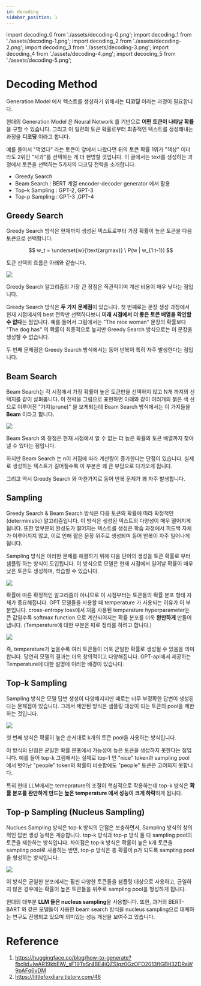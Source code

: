 ```yaml
---
id: decoding
sidebar_position: 1
---
```

import decoding_0 from './assets/decoding-0.png';
import decoding_1 from './assets/decoding-1.png';
import decoding_2 from './assets/decoding-2.png';
import decoding_3 from './assets/decoding-3.png';
import decoding_4 from './assets/decoding-4.png';
import decoding_5 from './assets/decoding-5.png';

# Decoding Method

Generation Model 에서 텍스트를 생성하기 위해서는 **디코딩** 이라는 과정이 필요합니다.

현대의 Generation Model 은 Neural Network 를 기반으로 **어떤 토큰이 나타날 확률**을 구할 수 있습니다. 그리고 이 일련의 토큰 확률로부터 최종적인 텍스트를 생성해내는 과정을 **디코딩** 이라고 합니다.

예를 들어서 "먹었다" 라는 토큰이 앞에서 나왔다면 뒤의 토큰 확률 1위가 "책상" 이더라도 2위인 "사과"를 선택하는 게 더  현명할 것입니다. 이 글에서는 text를 생성하는 과정에서 토큰을 선택하는 5가지의 디코딩 전략을 소개합니다.

- Greedy Search
- Beam Search : BERT 계열 encoder-decoder generator 에서 활용
- Top-k Sampling : GPT-2, GPT-3
- Top-p Sampling : GPT-3 ,GPT-4

## Greedy Search

Greedy Search 방식은 현재까지 생성된 텍스트로부터 가장 확률이 높은 토큰을 다음 토큰으로 선택합니다.

$$
w_t = \underset{w}{\text{argmax}} \ P(w | w_{1:t-1})
$$

토큰 선택의 흐름은 아래와 같습니다.

<div style={{textAlign: 'Center'}}>
    <img src={decoding_0} style={{border: 'solid', width: 600}} />
</div>


Greedy Search 알고리즘의 가장 큰 장점은 직관적이며 계산 비용이 매우 낮다는 점입니다.

Greedy Search 방식은 **두 가지 문제점**이 있습니다. 첫 번째로는 문장 생성 과정에서 현재 시점에서의 best 전략만 선택하다보니 **미래 시점에서 더 좋은 토큰 배열을 확인할 수 없다**는 점입니다. 예를 들어서 그림에서는 "The nice woman" 문장의 확률보다 "The dog has" 의 확률이 최종적으로 높지만 Greedy Search 방식으로는 이 문장을 생성할 수 없습니다.

두 번째 문제점은 Greedy Search 방식에서는 동어 반복이 특히 자주 발생한다는 점입니다.

## Beam Search

Beam Search는 각 시점에서 가장 확률이 높은 토큰만을 선택하지 않고 N개 까지의 선택지를 같이 살펴봅니다. 이 전략을 그림으로 표현하면 아래와 같이 여러개의 붉은 색 선으로 이루어진 "가지(prune)" 을 보게되는데 Beam Search 방식에서는 이 가지들을 **Beam** 이라고 합니다.

<div style={{textAlign: 'Center'}}>
    <img src={decoding_1} style={{border: 'solid', width: 600}} />
</div>

Beam Search 의 장점은 현재 시점에서 알 수 없는 더 높은 확률의 토큰 배열까지 찾아낼 수 있다는 점입니다. 

하지만 Beam Search 는 n이 커짐에 따라 계산량이 증가한다는 단점이 있습니다. 실제로 생성하는 텍스트가 길어질수록 이 부분은 꽤 큰 부담으로 다가오게 됩니다.

그리고 역시 Greedy Search 와 마찬가지로 동어 반복 문제가 꽤 자주 발생합니다.

## Sampling

Greedy Search & Beam Search 방식은 다음 토큰의 확률에 따라 확정적인(deterministic) 알고리즘입니다. 이 방식은 생성된 텍스트의 다양성이 매우 떨어지게 됩니다. 또한 앞부분의 완성도가 떨어지는 텍스트를 생성은 학습 과정에서 피드백 자체가 이루어지지 않고, 이로 인해 짧은 문장 위주로 생성되며 동어 반복이 자주 일어나게 됩니다.

Sampling 방식은 이러한 문제를 해결하기 위해 다음 단어의 생성을 토큰 확률로 부터 샘플링 하는 방식이 도입됩니다. 이 방식으로 모델은 현재 시점에서 일어날 확률이 매우 낮은 토큰도 생성하며, 학습할 수 있습니다. 

<div style={{textAlign: 'Center'}}>
    <img src={decoding_2} style={{border: 'solid', width: 600}} />
</div>

확률에 따른 확정적인 알고리즘이 아니므로 이 시점부터는 토큰들의 확률 분포 형태 자체가 중요해집니다. GPT 모델들을 사용할 때 temperature 가 사용되는 이유가 이 부분입니다. cross-entropy loss에서 처음 사용된 temperature hyperparameter는 큰 값일수록 softmax function 으로 계산되어지는 확률 분포를 더욱 **완만하게** 만들어냅니다. (Temperature에 대한 부분은 따로 정리를 하려고 합니다.)

<div style={{textAlign: 'Center'}}>
    <img src={decoding_3} style={{border: 'solid', width: 600}} />
</div>

즉, temperature가 높을수록 여러 토큰들이 더욱 균일한 확률로 생성될 수 있음을 의미합니다. 당연히 모델의 결과는 더욱 창의적이고 다양해집니다. GPT-api에서 제공하는 Temperature에 대한 설명에 이러한 배경이 있습니다.

## Top-k Sampling

Sampling 방식은 모델 답변 생성이 다양해지지만 때로는 너무 부정확한 답변이 생성된다는 문제점이 있습니다. 그래서 제안된 방식은 샘플링 대상이 되는 토큰의 pool을 제한하는 것입니다. 


<div style={{textAlign: 'Center'}}>
    <img src={decoding_5} style={{border: 'solid', width: 600}} />
</div>


첫 번째 방식은 확률이 높은 순서대로 k개의 토큰 pool을 사용하는 방식입니다.

이 방식의 단점은 균일한 확률 분포에서 가능성이 높은 토큰을 생성하지 못한다는 점입니다. 예를 들어 top-k 그림에서는 실제로 top-1 인 "nice" token과 sampling pool 에서 벗어난 "people" token의 확률이 비슷함에도 "people" 토큰은 고려되지 못합니다.

특히 현대 LLM에서는 temeprature의 조절이 핵심적으로 작용하는데 top-k 방식은 **확률 분포를 완만하게 만드는 높은 temperature 에서 성능이 크게 하락**하게 됩니다.

## Top-p Sampling (Nucleus Sampling)

Nuclues Sampling 방식은 top-k 방식의 단점은 보충하면서, Sampling 방식의 창의적인 답변 생성 능력은 계승합니다. top-k 방식과 top-p 방식 둘 다 sampling pool의 토큰을 제한하는 방식입니다. 차이점은 top-k 방식은 확률이 높은 k개 토큰을 sampling pool로 사용하는 반면, top-p 방식은 총 확률이 p가 되도록 sampling pool을 형성하는 방식입니다. 

<div style={{textAlign: 'Center'}}>
    <img src={decoding_4} style={{border: 'solid', width: 700}} />
</div>


이 방식은 균일한 분포에서는 훨씬 다양한 토큰들을 샘플링 대상으로 사용하고, 균일하지 않은 경우에는 확률이 높은 토큰들을 위주로 sampling pool을 형성하게 됩니다. 

현대의 대부분 **LLM 들은 nucleus sampling**을 사용합니다. 또한, 과거의 BERT-BART 와 같은 모델들이 사용한 beam search 방식을 nucleus sampling으로 대체하는 연구도 진행되고 있으며 의미있는 성능 개선을 보여주고 있습니다. 

# Reference

1. https://huggingface.co/blog/how-to-generate?fbclid=IwAR19kbEiW_sF19TeSr4BE4jQZSIqz0GzOFD2013fIGEH32DReW9pAFq6vDM 
2. https://littlefoxdiary.tistory.com/46